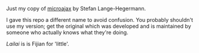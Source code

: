 Just my copy of [microajax](http://code.google.com/p/microajax/) by Stefan Lange-Hegermann.  

I gave this repo a different name to avoid confusion. You probably shouldn't use my version; get the original which was developed and is maintained by someone who actually knows what they're doing.

*Lailai* is is Fijian for 'little'.